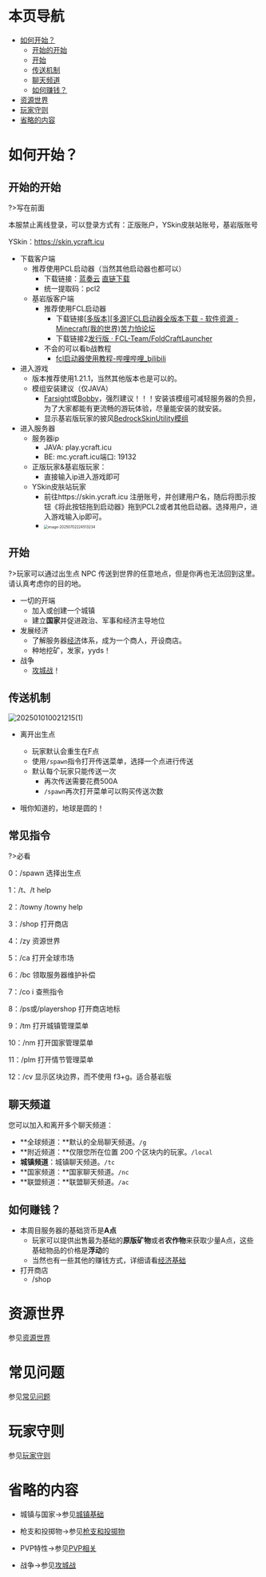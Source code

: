 # 本页导航

- [如何开始？](#如何开始？)
  - [开始的开始](#开始的开始)
  - [开始](#开始)
  - [传送机制](#传送机制)
  - [聊天频道](#聊天频道)
  - [如何赚钱？](#如何赚钱？)
- [资源世界](#资源世界)
- [玩家守则](#玩家守则)
- [省略的内容](#省略的内容)

# 如何开始？

## 开始的开始

?>写在前面

本服禁止离线登录，可以登录方式有：正版账户，YSkin皮肤站账号，基岩版账号

YSkin：https://skin.ycraft.icu

- 下载客户端
  - 推荐使用PCL启动器（当然其他启动器也都可以）
    - 下载链接：[蓝奏云](https://ltcat.lanzouv.com/b0aj6gsid) [直链下载](https://cdn.yvmou.cn/pcl2.zip)
    - 统一提取码：pcl2
  - 基岩版客户端
    - 推荐使用FCL启动器
      - 下载链接[[多版本\][多源]FCL启动器全版本下载 - 软件资源 - Minecraft(我的世界)苦力怕论坛](https://klpbbs.com/thread-147627-1-1.html)
      - 下载链接2[发行版 · FCL-Team/FoldCraftLauncher](https://github.com/FCL-Team/FoldCraftLauncher/releases)
    - 不会的可以看b战教程
      - [fcl启动器使用教程-哔哩哔哩_bilibili](https://search.bilibili.com/all?keyword=fcl启动器使用教程&from_source=webtop_search&spm_id_from=333.1007&search_source=5)
- 进入游戏
  - 版本推荐使用1.21.1，当然其他版本也是可以的。
  - 模组安装建议（仅JAVA）
    - [Farsight](https://www.mcmod.cn/class/5224.html#google_vignette)或[Bobby](https://www.mcmod.cn/class/5291.html)，强烈建议！！！安装该模组可减轻服务器的负担，为了大家都能有更流畅的游玩体验，尽量能安装的就安装。
    - 显示基岩版玩家的披风[BedrockSkinUtility模组](https://github.com/Camotoy/BedrockSkinUtility)
- 进入服务器
  - 服务器ip
    - JAVA: play.ycraft.icu
    - BE:     mc.ycraft.icu端口: 19132
  - 正版玩家&基岩版玩家：
    - 直接输入ip进入游戏即可
  - YSkin皮肤站玩家
    - 前往https://skin.ycraft.icu 注册账号，并创建用户名，随后将图示按钮《将此按钮拖到启动器》拖到PCL2或者其他启动器。选择用户，进入游戏输入ip即可。
    - <img src="https://img-cdn.yvmou.cn/pigo/202507022245400.png" alt="image-20250702224513234" style="zoom:50%;" />

## 开始

?>玩家可以通过出生点 NPC 传送到世界的任意地点，但是你再也无法回到这里。请认真考虑你的目的地。

- 一切的开端
  - 加入或创建一个城镇
  - 建立**国家**并促进政治、军事和经济主导地位
- 发展经济
  - 了解服务器[经济](/教程/经济.md)体系，成为一个商人，开设商店。
  - 种地挖矿，发家，yyds！
- 战争
  - [攻城战](/教程/攻城战.md)！

## 传送机制

![202501010021215(1)](https://img-cdn.yvmou.cn/pigo/202501021706035.png)

- 离开出生点
  - 玩家默认会重生在F点
  - 使用`/spawn`指令打开传送菜单，选择一个点进行传送
  - 默认每个玩家只能传送一次
    - 再次传送需要花费500A
    - `/spawn`再次打开菜单可以购买传送次数
  
- 哦你知道的，地球是圆的！

## 常见指令

?>必看

0：/spawn 选择出生点

1：/t、/t help

2：/towny /towny help

3：/shop 打开商店

4：/zy 资源世界

5：/ca 打开全球市场

6：/bc 领取服务器维护补偿

7：/co i 查熊指令

8：/ps或/playershop 打开商店地标

9：/tm 打开城镇管理菜单

10：/nm 打开国家管理菜单

11：/plm 打开情节管理菜单

12：/cv 显示区块边界，而不使用 f3+g。适合基岩版

## 聊天频道

您可以加入和离开多个聊天频道：

- **全球频道：**默认的全局聊天频道。`/g`
- **附近频道：**仅限您所在位置 200 个区块内的玩家。`/local`
- **城镇频道**：城镇聊天频道。`/tc`
- **国家频道：**国家聊天频道。`/nc`
- **联盟频道：**联盟聊天频道。`/ac`

## 如何赚钱？

- 本周目服务器的基础货币是**A点**
  - 玩家可以提供出售最为基础的**原版矿物**或者**农作物**来获取少量A点，这些基础物品的价格是**浮动**的
  - 当然也有一些其他的赚钱方式，详细请看[经济基础](/教程/经济.md)
- 打开商店
  - /shop


# 资源世界

参见[资源世界](/教程/有趣的百科/资源世界.md)

# 常见问题

参见[常见问题](/常见问题.md)

# 玩家守则

参见[玩家守则](/玩家守则.md)

# 省略的内容

- 城镇与国家->参见[城镇基础](/教程/城镇/城镇基础.md)

- 枪支和投掷物->参见[枪支和投掷物](教程/枪支和投掷物.md)

- PVP特性->参见[PVP相关](/教程/有趣的百科/PVP特性.md)
- 战争->参见[攻城战](/教程/攻城战.md)





